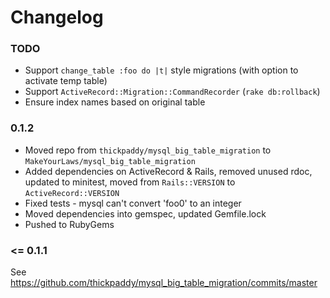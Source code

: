 # Changelog

### TODO

* Support `change_table :foo do |t|` style migrations (with option to activate temp table)
* Support `ActiveRecord::Migration::CommandRecorder` (`rake db:rollback`)
* Ensure index names based on original table

### 0.1.2

* Moved repo from `thickpaddy/mysql_big_table_migration` to `MakeYourLaws/mysql_big_table_migration`
* Added dependencies on ActiveRecord & Rails, removed unused rdoc, updated to minitest, moved from `Rails::VERSION` to `ActiveRecord::VERSION`
* Fixed tests - mysql can't convert 'foo0' to an integer
* Moved dependencies into gemspec, updated Gemfile.lock
* Pushed to RubyGems

### <= 0.1.1

See https://github.com/thickpaddy/mysql_big_table_migration/commits/master